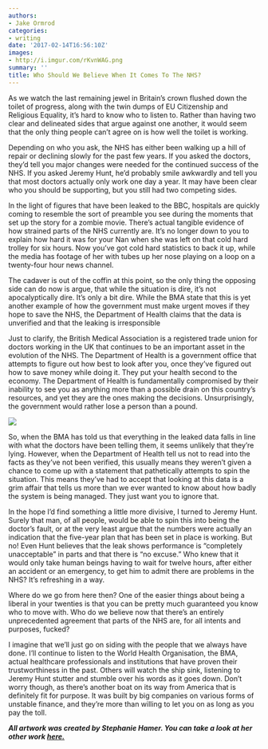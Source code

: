 ```yaml
---
authors:
- Jake Ormrod
categories:
- writing
date: '2017-02-14T16:56:10Z'
images:
- http://i.imgur.com/rKvnWAG.png
summary: ''
title: Who Should We Believe When It Comes To The NHS?
---
```

As we watch the last remaining jewel in Britain’s crown flushed down the toilet of progress, along with the twin dumps of EU Citizenship and Religious Equality, it’s hard to know who to listen to. Rather than having two clear and delineated sides that argue against one another, it would seem that the only thing people can’t agree on is how well the toilet is working.

Depending on who you ask, the NHS has either been walking up a hill of repair or declining slowly for the past few years. If you asked the doctors, they’d tell you major changes were needed for the continued success of the NHS. If you asked Jeremy Hunt, he’d probably smile awkwardly and tell you that most doctors actually only work one day a year. It may have been clear who you should be supporting, but you still had two competing sides. 

In the light of figures that have been leaked to the BBC, hospitals are quickly coming to resemble the sort of preamble you see during the moments that set up the story for a zombie movie. There’s actual tangible evidence of how strained parts of the NHS currently are. It’s no longer down to you to explain how hard it was for your Nan when she was left on that cold hard trolley for six hours. Now you’ve got cold hard statistics to back it up, while the media has footage of her with tubes up her nose playing on a loop on a twenty-four hour news channel.

The cadaver is out of the coffin at this point, so the only thing the opposing side can do now is argue, that while the situation is dire, it’s not apocalyptically dire. It’s only a bit dire. While the BMA state that this is yet another example of how the government must make urgent moves if they hope to save the NHS, the Department of Health claims that the data is unverified and that the leaking is irresponsible

Just to clarify, the British Medical Association is a registered trade union for doctors working in the UK that continues to be an important asset in the evolution of the NHS. The Department of Health is a government office that attempts to figure out how best to look after you, once they’ve figured out how to save money while doing it. They put your health second to the economy. The Department of Health is fundamentally compromised by their inability to see you as anything more than a possible drain on this country’s resources, and yet they are the ones making the decisions. Unsurprisingly, the government would rather lose a person than a pound.

![](http://i.imgur.com/gYxLQzc.png "")

So, when the BMA has told us that everything in the leaked data falls in line with what the doctors have been telling them, it seems unlikely that they’re lying. However, when the Department of Health tell us not to read into the facts as they’ve not been verified, this usually means they weren’t given a chance to come up with a statement that pathetically attempts to spin the situation. This means they’ve had to accept that looking at this data is a grim affair that tells us more than we ever wanted to know about how badly the system is being managed. They just want you to ignore that.

In the hope I’d find something a little more divisive, I turned to Jeremy Hunt. Surely that man, of all people, would be able to spin this into being the doctor’s fault, or at the very least argue that the numbers were actually an indication that the five-year plan that has been set in place is working. But no! Even Hunt believes that the leak shows performance is “completely unacceptable” in parts and that there is “no excuse.” Who knew that it would only take human beings having to wait for twelve hours, after either an accident or an emergency, to get him to admit there are problems in the NHS? It’s refreshing in a way.

Where do we go from here then? One of the easier things about being a liberal in your twenties is that you can be pretty much guaranteed you know who to move with. Who do we believe now that there’s an entirely unprecedented agreement that parts of the NHS are, for all intents and purposes, fucked?

I imagine that we’ll just go on siding with the people that we always have done. I’ll continue to listen to the World Health Organisation, the BMA, actual healthcare professionals and institutions that have proven their trustworthiness in the past. Others will watch the ship sink, listening to Jeremy Hunt stutter and stumble over his words as it goes down. Don’t worry though, as there’s another boat on its way from America that is definitely fit for purpose. It was built by big companies on various forms of unstable finance, and they’re more than willing to let you on as long as you pay the toll.

_**All artwork was created by Stephanie Hamer. You can take a look at her other work [here.](https://www.instagram.com/steph_hamer/ "")**_